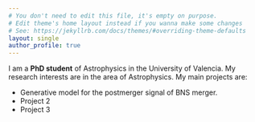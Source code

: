 ```yaml
---
# You don't need to edit this file, it's empty on purpose.
# Edit theme's home layout instead if you wanna make some changes
# See: https://jekyllrb.com/docs/themes/#overriding-theme-defaults
layout: single
author_profile: true
---
```


I am a **PhD student** of Astrophysics in the University of Valencia. My research interests are in the area of Astrophysics. My main projects are:
- Generative model for the postmerger signal of BNS merger.
- Project 2
- Project 3
